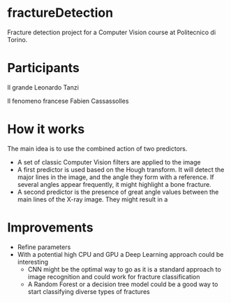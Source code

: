 # fractureDetection
Fracture detection project for a Computer Vision course at Politecnico di Torino.

# Participants
Il grande Leonardo Tanzi

Il fenomeno francese Fabien Cassassolles

# How it works
The main idea is to use the combined action of two predictors.
* A set of classic Computer Vision filters are applied to the image
* A first predictor is used based on the Hough transform. It will detect the major lines in the image, and the angle
they form with a reference. If several angles appear frequently, it might highlight a bone fracture.
* A second predictor is the presence of great angle values between the main lines of the X-ray image. They might result
in a 

# Improvements
* Refine parameters
* With a potential high CPU and GPU a Deep Learning approach could be interesting
    * CNN might be the optimal way to go as it is a standard approach to image recognition and could work for fracture
    classification
    * A Random Forest or a decision tree model could be a good way to start classifying diverse types of fractures